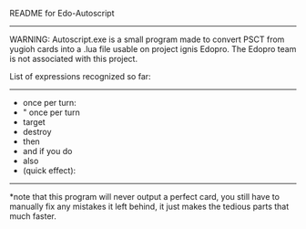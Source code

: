 README for Edo-Autoscript
_________________________

WARNING:
Autoscript.exe is a small program made to convert PSCT from yugioh
cards into a .lua file usable on project ignis Edopro. The Edopro team
is not associated with this project.


List of expressions recognized so far:
_____________________________________
- once per turn:
- " once per turn
- target 
- destroy 
- then 
- and if you do
- also 
- (quick effect):
_____________________________________


*note that this program will never output a perfect card, you still
have to manually fix any mistakes it left behind, it just makes
the tedious parts that much faster.
